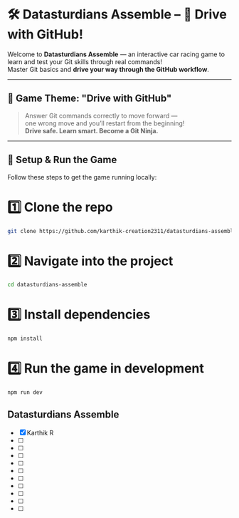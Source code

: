 # 🛠️ Datasturdians Assemble – 🚗 Drive with GitHub!

Welcome to **Datasturdians Assemble** — an interactive car racing game to learn and test your Git skills through real commands!  
Master Git basics and **drive your way through the GitHub workflow**.

---

## 🚦 Game Theme: "Drive with GitHub"
> Answer Git commands correctly to move forward —  
> one wrong move and you’ll restart from the beginning!  
> **Drive safe. Learn smart. Become a Git Ninja.**

---

## 🚀 Setup & Run the Game

Follow these steps to get the game running locally:


# 1️⃣ Clone the repo
```bash
git clone https://github.com/karthik-creation2311/datasturdians-assemble.git
```

# 2️⃣ Navigate into the project
```bash
cd datasturdians-assemble
```

# 3️⃣ Install dependencies
```bash
npm install
```

# 4️⃣ Run the game in development
```bash
npm run dev
```

## Datasturdians Assemble

- [x] Karthik R
- [ ] 
- [ ]
- [ ]
- [ ]
- [ ]
- [ ]
- [ ]
- [ ]
- [ ]
- [ ]
